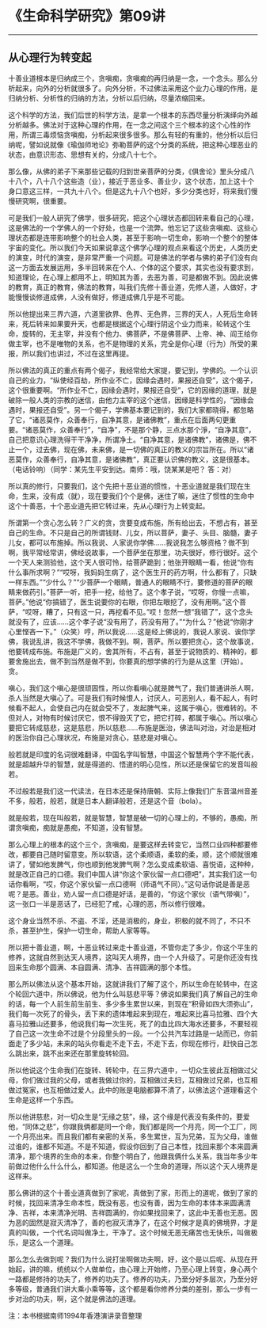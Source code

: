 # 《生命科学研究》第09讲

------

## 从心理行为转变起

十善业道根本是归纳成三个，贪嗔痴，贪嗔痴的再归纳是一念，一个念头。那么分析起来，向外的分析就很多了。向外分析，不过佛法采用这个业力心理的作用，是归纳分析、分析性的归纳的方法，分析以后归纳，尽量浓缩回来。

这个科学的方法，我们后世的科学方法，是拿一个根本的东西尽量分析演绎向外越分析越多。佛法对于这种心理的作用，在一念之间这个三个根本的这个心性的作用，所谓三毒烦恼贪嗔痴，分析起来很多很多。那么有轻的有重的，他分析以后归纳呢，譬如说就像《瑜伽师地论》弥勒菩萨的这个分类的系统，把这种心理恶业的状态，由意识形态、思想有关的，分成八十七个。

那么像，从佛的弟子下来那些记载的归到世亲菩萨的分类，《俱舍论》里头分成八十八个，八十八个这些造（业），接近于恶业多、善业少，这个状态，加上这十个身口意这三样，一共九十八个。但是这九十八个也好，多少分类也好，将来我们慢慢研究啊，很重要。

可是我们一般人研究了佛学，很多研究，把这个心理状态都回转来看自己的心理，这是佛法的一个学佛人的一个好处，也是一个流弊。他忘记了这些贪嗔痴、这些心理状态都是连带影响整个的社会人类，甚至于影响一切生命，影响一个整个的整体宇宙的变化。所以我们今天如果说拿这个佛学心理的观点来看这个历史，人类历史的演变，时代的演变，是非常严重一个问题。可是佛法的学者与佛的弟子们没有向这一方面去发展运用，多半回转来在个人、个体的这个要求，其实也没有要求到，知道理论，在心理上都用不上，明知其为善，去恶为善，可是都做不到。因此说佛的教育，真正的教育，佛法的教育，叫我们先修十善业道，先修人道，人做好，才能慢慢谈修道成佛，人没有做好，修道成佛几乎是不可能。

所以他提出来三界六道，六道里欲界、色界、无色界，三界的天人，人死后生命转来，死后转来如果要升天，也都是根据这个心理行阴这个业力而来，轮转这个生命，旋转的，无主宰，并没有个他力、佛菩萨，不是佛菩萨、上帝、神、阎王给你做主宰，也不是唯物的关系，也不是物理的关系，完全是你心理（行为）所受的果报，所以我们也讲过，不过在这里再提。

所以佛法的真正的重点有两个偈子，我经常给大家提，要记到，学佛的。一个认识自己的业力，“纵使经百劫，所作业不亡，因缘会遇时，果报还自受”，这个偈子，这个很重要啊。“所作业不亡，因缘会遇时，果报还自受”，它的因缘的道理，就是破除一般人类的宗教的迷信，由他力主宰的这个迷信，因缘是科学性的，“因缘会遇时，果报还自受”。另一个偈子，学佛基本要记到的，我们大家都晓得，都忽略了它，“诸恶莫作，众善奉行，自净其意，是诸佛教”，重点在后面两句更重要。“诸恶莫作，众善奉行”，“自净”，不是那个静，三点水那个淨，“自净其意”，自己把意识心理洗得干干净净，所谓净土。“自净其意，是诸佛教”，诸佛是，佛不止一个，过去佛，现在佛，未来佛，是一切佛的真正的教义的宗旨所在。所以“诸恶莫作，众善奉行，自净其意，是诸佛教”，真正要认识佛的教义，这是很基本。（电话铃响）（同学：某先生平安到达。南师：哦，饶某某是吧？ 答：对）

所以真的修行，只要我们，这个先把十恶业道的惯性，十恶业道就是我们现在生命，生来，没有成（就），现在要我们个个是佛，迷住了嘛，迷住了惯性的生命中这个十善恶，十个恶业道先把它转过来，先从心理行为上转变起。

所谓第一个贪心怎么转？广义的贪，贪要变成布施，所有给出去，不想占有，甚至自己的生命。不只是自己的所谓钱财、儿女，所以菩萨，妻子、头目、脑髓，妻子儿女，都可以布施掉。所以我说、人家说你学佛……我说我怎么够资格？做不到啊，我平常经常讲，佛经说故事，一个菩萨坐在那里，功夫很好，修行很好。这个一个天人来测验他，这个天人很可怜，给菩萨跪到；他张开眼睛一看，他说“你有什么事所求啊？”“哎呀，我妈妈生病了，这个医生开的药方啊，什么都有了，只缺一样东西。”“少什么？”“少菩萨一个眼睛，普通人的眼睛不行，要修道的菩萨的眼睛来做药引。”菩萨一听，把手一挖，给他了。这个孝子说，“哎呀，你慢一点嘛，菩萨。”他说“你搞错了，医生说要你的右眼，你把左眼挖了，没有用啊。”这个菩萨，“哎呀，糟了，只有这一只，再挖看不见。”哎！忽然一想“我错了”，这个念头就没有了，应该……这个孝子说“没有用了，药没有用了。”“为什么？”他说“你刚才心里悭吝一下。”（众笑）哼，所以我说……这是经上佛说的，我说人家说、诶你学佛，我说乱讲，我这不学佛，我做不到。啊，菩萨。所以要把贪心，这个故事说，他要转成布施。布施是广义的，舍其所有，不占有，甚至于说物质的、精神的，都要舍施出去，做不到当然是做不到，你要真的想学佛的行为是从这里（开始）。贪。

嗔心，我们这个嗔心是很顽固性，所以你看嗔心就是脾气了，我们普通讲杀人啊，杀人当然是大嗔心了。可是我们有时候恨人，讨厌人，可恶别人，看不起人，有时候看不起人，会使自己内在就会受不了，发起脾气来，这属于嗔心，很难转的。不但对人，对物有时候讨厌它，恨不得毁灭了它，把它打碎，都属于嗔心。所以嗔心要把它转成慈悲，这是慈悲，所以慈悲……布施是医治，佛法叫对治，对治是相对的医治你自己心理状况，布施是对贪心，慈悲是对嗔心。

般若就是印度的名词很难翻译，中国名字叫智慧，中国这个智慧两个字不能代表，就是超越升华的智慧，就是得道的、悟道的明心见性，所以还是保留它的发音叫般若。

不过般若是我们这一代读法，在日本还是保持唐朝、实际上像我们广东音温州音差不多，般若，般若，就是日本人翻译般若，还是这个音（bola）。

就是般若，现在叫般若，就是智慧，智慧是破一切的心理上的，不够的，愚痴，所谓贪嗔痴，痴就是愚痴，不知道，没有智慧。

那么心理上的根本的这个三个，贪嗔痴，是要这样去转变它，当然口业四种都要修改，都要自己随时留意变。所以软语，这个柔顺语，柔软的柔，顺，这个顺就很难讲了，譬如他发脾气，你也顺到他发脾气啊？怎么变成柔软语、喜悦语，这种种，就是改正自己的口德。我们中国人讲“你这个家伙留一点口德吧”，其实我们这一句话你看啊，“哎，你这个家伙留一点口德啊（师语气不同）。”这句话你说是善是恶呢？是恶。善业，劝人留一点口德是好话，是善的，“你这个家伙（语气带嗔）”，这一张口一半是恶话了，已经犯了戒，心理的恶，所以修行很难。

这个身业当然不杀、不盗、不淫，还是消极的，身业，积极的就不同了，不只不杀，甚至护生，保护一切生命，帮助人家等等。

所以把十善业道，啊，十恶业转过来走十善业道，不管你走了多少，你这个平生的修养，这就自然到达天人境界，这叫天人境界，由一个人升级了。可是你还没有找回来生命那个圆满、本自圆满、清净、吉祥圆满的那个本性。

那么所以佛法从这个基本开始，这就讲我们了解了这个，所以生命在轮转中，在这个轮回六道中，所以佛说，他为什么叫慈悲平等？佛说如果我们真了解自己的生命的话，每一个人前生前生前生、多少多生累世以来，到现在“积骨如四大须弥山”，我们每一次死了的骨头，丢下来的遗体堆起来到现在，堆起来比喜马拉雅、四个大喜马拉雅山还要多，他说我们每一次生死，死了的血比四大海水还要多，不要轻视了自己这一次生命不过是个分段里头的一段。一个公共汽车过路是一站而已，你前面走了多少站，未来的站头你看走不走下去，不走下去，你现在修行，赶快自己怎么跳出来，跳不出来还在那里旋转轮回。

所以他说这个生命我们在旋转、转轮中，在三界六道中，一切众生彼此互相做过父母，你们做过我的父母，或者我做过你的，互相做过夫妇，互相做过兄弟，也互相做过冤家，也互相做过爱人。此中的账是电脑都算不清了，以佛法这个道理看这个生命是这样一个东西。

所以他讲慈悲，对一切众生是“无缘之慈”，缘，这个缘是代表没有条件的，要爱他，“同体之悲”，你跟我俩都是同一个命，我们都是同一个月亮，同一个工厂，同一个月亮出来。而且我们都有亲密的关系，多生累世，互为兄弟，互为父母，谁做过谁的，谁都不知道。不是不知道，假设你回到了自己本性，找回来那个本来圆满清净，那个境界的生命的本来，你整个明白了，他跟我俩什么关系，我当年多少年前做过他什么什么什么，都知道。他是这么一个生命的道理，所以这个天人境界是这样来。

那么佛讲的这个十善业道真做到了家呢，真做到了家，形而上的道呢，做到了家的时候，找回来清净生命本性，既没有恶，也没有善，因为生命的本体本来圆满清净、吉祥，本来清净光明、吉祥圆满的，你如果找回来了，这此中无善也无恶。因为恶的固然是寂灭清净了，善的也寂灭清净了，在这个时候才是真的佛境界，才是真的叫做，一个代名词叫做净土，干净了。这个时候无恶无痛苦也无快乐，叫做极乐，是这么一个道理。

那么怎么去做到呢？我们为什么说打坐啊做功夫啊，好，这个是以后呢、从现在开始起，讲的嘛，统统以个人做单位，由心理上开始修，乃至心理上转变，身心两个一路都是修持的功夫了，修养的功夫了。修养的功夫，乃至分好多层次，乃至分好多等级，普通我们讲大乘小乘等等，这个都是看你修养分类的差别，那么一步有一步对治的功夫，啊，这个就是佛法的道理。

注：本书根据南师1994年香港演讲录音整理

